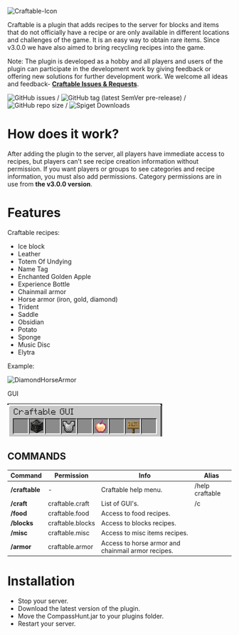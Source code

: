 ![Craftable-Icon](https://i.imgur.com/T7gUDEl.png)

Craftable is a plugin that adds recipes to the server for blocks and items that do not officially have a recipe or are only available in different locations and challenges of the game. It is an easy way to obtain rare items. Since v3.0.0 we have also aimed to bring recycling recipes into the game.

Note: The plugin is developed as a hobby and all players and users of the plugin can participate in the development work by giving feedback or offering new solutions for further development work. We welcome all ideas and feedback- **[Craftable Issues & Requests](https://github.com/RobiOfficial/Craftable/issues)**.

![GitHub issues](https://img.shields.io/github/issues/RobiOfficial/Craftable) / ![GitHub tag (latest SemVer pre-release)](https://img.shields.io/github/v/tag/RobiOfficial/Craftable) / ![GitHub repo size](https://img.shields.io/github/repo-size/RobiOfficial/Craftable) / ![Spiget Downloads](https://img.shields.io/spiget/downloads/107173)

# How does it work?
After adding the plugin to the server, all players have immediate access to recipes, but players can't see recipe creation information without permission. If you want players or groups to see categories and recipe information, you must also add permissions. Category permissions are in use from **the v3.0.0 version**.

# Features
Craftable recipes:  
- Ice block
- Leather
- Totem Of Undying
- Name Tag
- Enchanted Golden Apple
- Experience Bottle
- Chainmail armor
- Horse armor (iron, gold, diamond)  
- Trident
- Saddle
- Obsidian
- Potato
- Sponge
- Music Disc
- Elytra


Example:  

![DiamondHorseArmor](https://i.imgur.com/zGmcUWE.png)

GUI  

![CraftableGUI](https://github.com/RobiOfficial/Craftable/blob/main/GUI/CraftableGUIv3.PNG?raw=true)

## **COMMANDS**  
| Command | Permission | Info | Alias |
|---------|------------|------|-------|
| **/craftable** | - | Craftable help menu. | /help craftable |
| **/craft** | craftable.craft | List of GUI's. | /c |
| **/food** | craftable.food | Access to food recipes. | |
| **/blocks** | craftable.blocks | Access to blocks recipes. | |
| **/misc** | craftable.misc | Access to misc items recipes. | |
| **/armor** | craftable.armor | Access to horse armor and chainmail armor recipes. | |

# Installation
- Stop your server.
- Download the latest version of the plugin.
- Move the CompassHunt.jar to your plugins folder.
- Restart your server.
